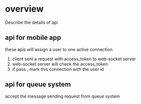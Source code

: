 # overview
Describe the details of api


## api for mobile app
these apis will assign a user to one active connection.
 1. client sent a request with access_token  to web-socket server
 2. web-socket server will check the access_token
 3. if pass , mark this connection with the user id



## api for queue system
  accept the message sending request from queue system
